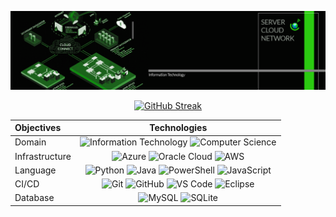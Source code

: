 ![gitbub_cover](assets/gitbub_cover.png)


<div align="center">
  <a href="https://git.io/streak-stats">
    <img src="http://github-readme-streak-stats.herokuapp.com?user=broadcomms&theme=whatsapp-light2" alt="GitHub Streak"/>
  </a>
</div>



<div align="center">

|Objectives                    |Technologies                                                                                                                                                                                                                                                                                                                                                                                                                                       |
|:---------------------------|:------------------------------------------------------------------------------------------------------------------------------------------------------------------------------------------------------------------------------------------------------------------------------------------------------------------------------------------------------------------------------------------------------------------------------------------------:|
|Domain      | ![Information Technology](https://img.shields.io/badge/Information%20Technology-00427E?style=flat&logo=it&logoColor=white) ![Computer Science](https://img.shields.io/badge/Computer%20Science-6A1B9A?style=flat&logo=computerscience&logoColor=white)                                                                                                                                                                        |
| Infrastructure         | ![Azure](https://img.shields.io/badge/Microsoft%20Azure-0089D6?style=flat&logo=microsoft-azure&logoColor=white) ![Oracle Cloud](https://img.shields.io/badge/Oracle%20Cloud-F80000?style=flat&logo=oracle&logoColor=white) ![AWS](https://img.shields.io/badge/Amazon%20AWS-232F3E?style=flat&logo=amazon-aws&logoColor=white)                                                                                       |
| Language              | ![Python](https://img.shields.io/badge/Python-3670A0?style=flat&logo=python&logoColor=ffdd54) ![Java](https://img.shields.io/badge/Java-ED8B00?style=flat&logo=java&logoColor=white) ![PowerShell](https://img.shields.io/badge/PowerShell-5391FE?style=flat&logo=powershell&logoColor=white) ![JavaScript](https://img.shields.io/badge/JavaScript-F7DF1E?style=flat&logo=javascript&logoColor=black)      |
| CI/CD              | ![Git](https://img.shields.io/badge/Git-F05032?style=flat&logo=git&logoColor=white) ![GitHub](https://img.shields.io/badge/GitHub-181717?style=flat&logo=github&logoColor=white) ![VS Code](https://img.shields.io/badge/VS%20Code-007ACC?style=flat&logo=visualstudiocode&logoColor=white) ![Eclipse](https://img.shields.io/badge/Eclipse-2C2255?style=flat&logo=eclipse&logoColor=white)                 |
| Database             | ![MySQL](https://img.shields.io/badge/MySQL-4479A1?style=flat&logo=mysql&logoColor=white) ![SQLite](https://img.shields.io/badge/SQLite-003B57?style=flat&logo=sqlite&logoColor=white)                                                                                                                                                                                                                                        |

</div>

